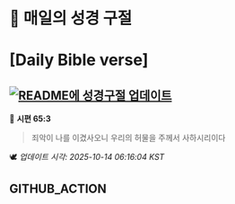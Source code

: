 # 🙏 매일의 성경 구절
# [Daily Bible verse]
## [![README에 성경구절 업데이트](https://github.com/DONGSUKA/first_test/actions/workflows/update-readme-bible.yml/badge.svg)](https://github.com/DONGSUKA/first_test/actions/workflows/update-readme-bible.yml)
<!-- START_BIBLE_VERSE -->
📖 **시편 65:3**
> 죄악이 나를 이겼사오니 우리의 허물을 주께서 사하시리이다

🕊️ _업데이트 시각: 2025-10-14 06:16:04 KST_
  <!-- END_BIBLE_VERSE -->
## GITHUB_ACTION
